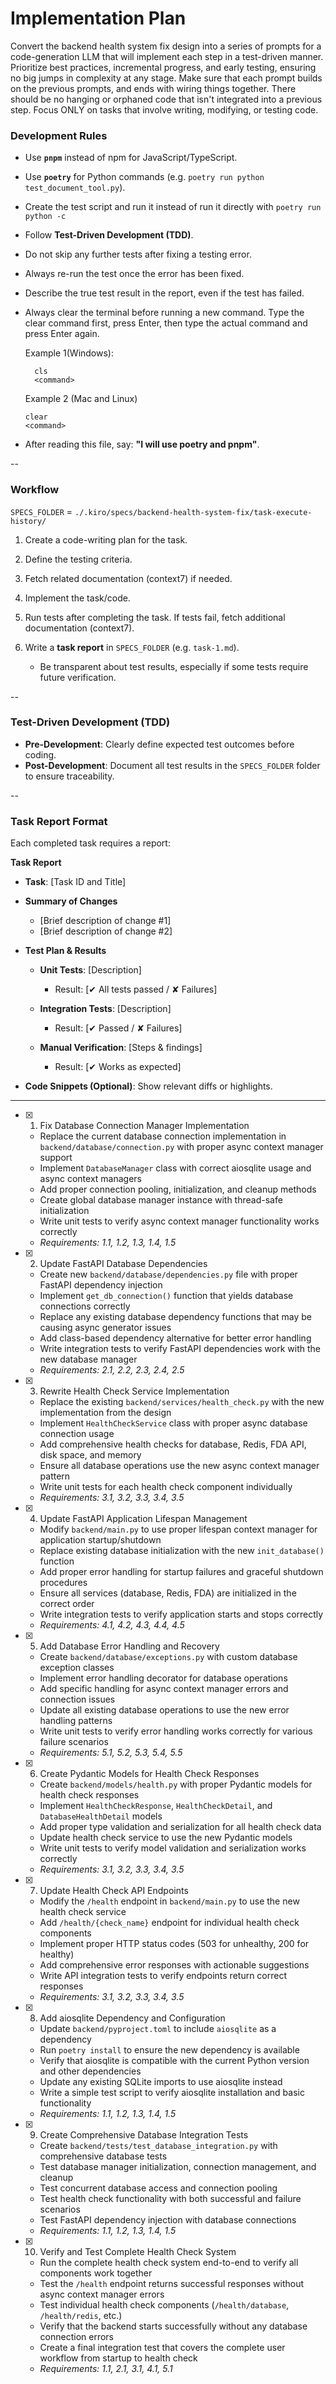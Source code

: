 # Implementation Plan

Convert the backend health system fix design into a series of prompts for a code-generation LLM that will implement each step in a test-driven manner. Prioritize best practices, incremental progress, and early testing, ensuring no big jumps in complexity at any stage. Make sure that each prompt builds on the previous prompts, and ends with wiring things together. There should be no hanging or orphaned code that isn't integrated into a previous step. Focus ONLY on tasks that involve writing, modifying, or testing code.

### Development Rules

- Use **`pnpm`** instead of npm for JavaScript/TypeScript.
- Use **`poetry`** for Python commands (e.g. `poetry run python test_document_tool.py`).
- Create the test script and run it instead of run it directly with `poetry run python -c`
- Follow **Test-Driven Development (TDD)**.
- Do not skip any further tests after fixing a testing error.
- Always re-run the test once the error has been fixed.
- Describe the true test result in the report, even if the test has failed.
- Always clear the terminal before running a new command. Type the clear command first, press Enter, then type the actual command and press Enter again.

  Example 1(Windows):

  ```
    cls
    <command>
  ```

  Example 2 (Mac and Linux)

  ```
  clear
  <command>
  ```

- After reading this file, say: **"I will use poetry and pnpm"**.

--

### Workflow

`SPECS_FOLDER` = `./.kiro/specs/backend-health-system-fix/task-execute-history/`

1. Create a code-writing plan for the task.
2. Define the testing criteria.
3. Fetch related documentation (context7) if needed.
4. Implement the task/code.
5. Run tests after completing the task. If tests fail, fetch additional documentation (context7).

6. Write a **task report** in `SPECS_FOLDER` (e.g. `task-1.md`).

   - Be transparent about test results, especially if some tests require future verification.

--

### Test-Driven Development (TDD)

- **Pre-Development**: Clearly define expected test outcomes before coding.
- **Post-Development**: Document all test results in the `SPECS_FOLDER` folder to ensure traceability.

--

### Task Report Format

Each completed task requires a report:

**Task Report**

- **Task**: \[Task ID and Title]
- **Summary of Changes**

  - \[Brief description of change #1]
  - \[Brief description of change #2]

- **Test Plan & Results**

  - **Unit Tests**: \[Description]

    - Result: \[✔ All tests passed / ✘ Failures]

  - **Integration Tests**: \[Description]

    - Result: \[✔ Passed / ✘ Failures]

  - **Manual Verification**: \[Steps & findings]

    - Result: \[✔ Works as expected]

- **Code Snippets (Optional)**: Show relevant diffs or highlights.

---

- [x] 1. Fix Database Connection Manager Implementation

  - Replace the current database connection implementation in `backend/database/connection.py` with proper async context manager support
  - Implement `DatabaseManager` class with correct aiosqlite usage and async context managers
  - Add proper connection pooling, initialization, and cleanup methods
  - Create global database manager instance with thread-safe initialization
  - Write unit tests to verify async context manager functionality works correctly
  - _Requirements: 1.1, 1.2, 1.3, 1.4, 1.5_

- [x] 2. Update FastAPI Database Dependencies

  - Create new `backend/database/dependencies.py` file with proper FastAPI dependency injection
  - Implement `get_db_connection()` function that yields database connections correctly
  - Replace any existing database dependency functions that may be causing async generator issues
  - Add class-based dependency alternative for better error handling
  - Write integration tests to verify FastAPI dependencies work with the new database manager
  - _Requirements: 2.1, 2.2, 2.3, 2.4, 2.5_

- [x] 3. Rewrite Health Check Service Implementation

  - Replace the existing `backend/services/health_check.py` with the new implementation from the design
  - Implement `HealthCheckService` class with proper async database connection usage
  - Add comprehensive health checks for database, Redis, FDA API, disk space, and memory
  - Ensure all database operations use the new async context manager pattern
  - Write unit tests for each health check component individually
  - _Requirements: 3.1, 3.2, 3.3, 3.4, 3.5_

- [x] 4. Update FastAPI Application Lifespan Management

  - Modify `backend/main.py` to use proper lifespan context manager for application startup/shutdown
  - Replace existing database initialization with the new `init_database()` function
  - Add proper error handling for startup failures and graceful shutdown procedures
  - Ensure all services (database, Redis, FDA) are initialized in the correct order
  - Write integration tests to verify application starts and stops correctly
  - _Requirements: 4.1, 4.2, 4.3, 4.4, 4.5_

- [x] 5. Add Database Error Handling and Recovery

  - Create `backend/database/exceptions.py` with custom database exception classes
  - Implement error handling decorator for database operations
  - Add specific handling for async context manager errors and connection issues
  - Update all existing database operations to use the new error handling patterns
  - Write unit tests to verify error handling works correctly for various failure scenarios
  - _Requirements: 5.1, 5.2, 5.3, 5.4, 5.5_

- [x] 6. Create Pydantic Models for Health Check Responses

  - Create `backend/models/health.py` with proper Pydantic models for health check responses
  - Implement `HealthCheckResponse`, `HealthCheckDetail`, and `DatabaseHealthDetail` models
  - Add proper type validation and serialization for all health check data
  - Update health check service to use the new Pydantic models
  - Write unit tests to verify model validation and serialization works correctly
  - _Requirements: 3.1, 3.2, 3.3, 3.4, 3.5_

- [x] 7. Update Health Check API Endpoints

  - Modify the `/health` endpoint in `backend/main.py` to use the new health check service
  - Add `/health/{check_name}` endpoint for individual health check components
  - Implement proper HTTP status codes (503 for unhealthy, 200 for healthy)
  - Add comprehensive error responses with actionable suggestions
  - Write API integration tests to verify endpoints return correct responses
  - _Requirements: 3.1, 3.2, 3.3, 3.4, 3.5_

- [x] 8. Add aiosqlite Dependency and Configuration

  - Update `backend/pyproject.toml` to include `aiosqlite` as a dependency
  - Run `poetry install` to ensure the new dependency is available
  - Verify that aiosqlite is compatible with the current Python version and other dependencies
  - Update any existing SQLite imports to use aiosqlite instead
  - Write a simple test script to verify aiosqlite installation and basic functionality
  - _Requirements: 1.1, 1.2, 1.3, 1.4, 1.5_

- [x] 9. Create Comprehensive Database Integration Tests

  - Create `backend/tests/test_database_integration.py` with comprehensive database tests
  - Test database manager initialization, connection management, and cleanup
  - Test concurrent database access and connection pooling
  - Test health check functionality with both successful and failure scenarios
  - Test FastAPI dependency injection with database connections
  - _Requirements: 1.1, 1.2, 1.3, 1.4, 1.5_

- [x] 10. Verify and Test Complete Health Check System
  - Run the complete health check system end-to-end to verify all components work together
  - Test the `/health` endpoint returns successful responses without async context manager errors
  - Test individual health check components (`/health/database`, `/health/redis`, etc.)
  - Verify that the backend starts successfully without any database connection errors
  - Create a final integration test that covers the complete user workflow from startup to health check
  - _Requirements: 1.1, 2.1, 3.1, 4.1, 5.1_
